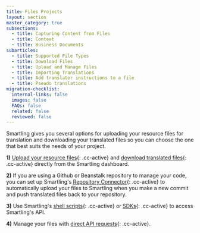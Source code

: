 ```yaml
---
title: Files Projects
layout: section
master_category: true
subsections:
  - title: Capturing Content from Files
  - title: Context
  - title: Business Documents
subarticles:
  - title: Supported File Types
  - title: Download Files
  - title: Upload and Manage Files
  - title: Importing Translations
  - title: Add translator instructions to a file
  - title: Pseudo translations
migration-checklist:
  internal-links: false
  images: false
  FAQs: false
  related: false
  reviewed: false
---
```



Smartling gives you several options for uploading your resource files for translation and downloading your translated files so you can choose the one that best suits the needs of your project.

**1)** [Upload your resource files](){: .cc-active} and [download translated files](){: .cc-active} directly from the Smartling dashboard.

**2)** If you are using a Github or Beanstalk repository to manage your code, you can set up Smartling's [Repository Connector](){: .cc-active} to automatically upload your files to Smartling when you make a new commit and push translated files back to your repository.

**3)** Use Smartling's [shell scripts](){: .cc-active} or [SDKs](){: .cc-active} to access Smartling's API.

**4)** Manage your files with [direct API requests](){: .cc-active}.